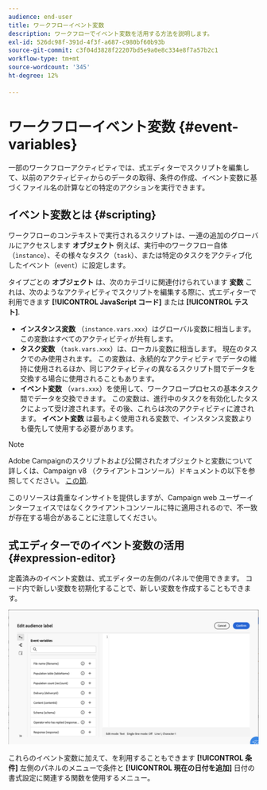 ```yaml
---
audience: end-user
title: ワークフローイベント変数
description: ワークフローでイベント変数を活用する方法を説明します。
exl-id: 526dc98f-391d-4f3f-a687-c980bf60b93b
source-git-commit: c3f04d3828f22207bd5e9a0e8c334e8f7a57b2c1
workflow-type: tm+mt
source-wordcount: '345'
ht-degree: 12%

---
```


# ワークフローイベント変数 {#event-variables}

一部のワークフローアクティビティでは、式エディターでスクリプトを編集して、以前のアクティビティからのデータの取得、条件の作成、イベント変数に基づくファイル名の計算などの特定のアクションを実行できます。

## イベント変数とは {#scripting}

ワークフローのコンテキストで実行されるスクリプトは、一連の追加のグローバルにアクセスします **オブジェクト** 例えば、実行中のワークフロー自体（`ìnstance`）、その様々なタスク（`task`）、または特定のタスクをアクティブ化したイベント（`event`）に設定します。

タイプごとの **オブジェクト** は、次のカテゴリに関連付けられています **変数** これは、次のようなアクティビティでスクリプトを編集する際に、式エディターで利用できます **[!UICONTROL JavaScript コード]** または **[!UICONTROL テスト]**.

* **インスタンス変数** （`instance.vars.xxx`）はグローバル変数に相当します。 この変数はすべてのアクティビティが共有します。
* **タスク変数** （`task.vars.xxx`）は、ローカル変数に相当します。 現在のタスクでのみ使用されます。 この変数は、永続的なアクティビティでデータの維持に使用されるほか、同じアクティビティの異なるスクリプト間でデータを交換する場合に使用されることもあります。
* **イベント変数** （`vars.xxx`）を使用して、ワークフロープロセスの基本タスク間でデータを交換できます。 この変数は、進行中のタスクを有効化したタスクによって受け渡されます。その後、これらは次のアクティビティに渡されます。 **イベント変数** は最もよく使用される変数で、インスタンス変数よりも優先して使用する必要があります。

>[!NOTE]
>
>Adobe Campaignのスクリプトおよび公開されたオブジェクトと変数について詳しくは、Campaign v8 （クライアントコンソール）ドキュメントの以下を参照してください。 [この節](https://experienceleague.adobe.com/en/docs/campaign/automation/workflows/advanced-management/javascript-scripts-and-templates).
>
>このリソースは貴重なインサイトを提供しますが、Campaign web ユーザーインターフェイスではなくクライアントコンソールに特に適用されるので、不一致が存在する場合があることに注意してください。

## 式エディターでのイベント変数の活用 {#expression-editor}

定義済みのイベント変数は、式エディターの左側のパネルで使用できます。 コード内で新しい変数を初期化することで、新しい変数を作成することもできます。

![](assets/event-variables.png)

これらのイベント変数に加えて、を利用することもできます **[!UICONTROL 条件]** 左側のパネルのメニューで条件と **[!UICONTROL 現在の日付を追加]** 日付の書式設定に関連する関数を使用するメニュー。
